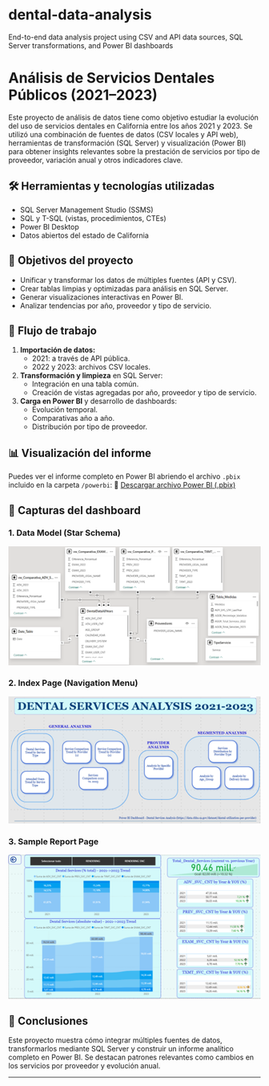 # dental-data-analysis
End-to-end data analysis project using CSV and API data sources, SQL Server transformations, and Power BI dashboards

# Análisis de Servicios Dentales Públicos (2021–2023)

Este proyecto de análisis de datos tiene como objetivo estudiar la evolución del uso de servicios dentales en California entre los años 2021 y 2023. Se utilizó una combinación de fuentes de datos (CSV locales y API web), herramientas de transformación (SQL Server) y visualización (Power BI) para obtener insights relevantes sobre la prestación de servicios por tipo de proveedor, variación anual y otros indicadores clave.

## 🛠 Herramientas y tecnologías utilizadas

- SQL Server Management Studio (SSMS)
- SQL y T-SQL (vistas, procedimientos, CTEs)
- Power BI Desktop
- Datos abiertos del estado de California

## 🎯 Objetivos del proyecto

- Unificar y transformar los datos de múltiples fuentes (API y CSV).
- Crear tablas limpias y optimizadas para análisis en SQL Server.
- Generar visualizaciones interactivas en Power BI.
- Analizar tendencias por año, proveedor y tipo de servicio.

## 🔁 Flujo de trabajo

1. **Importación de datos:**
   - 2021: a través de API pública.
   - 2022 y 2023: archivos CSV locales.
2. **Transformación y limpieza** en SQL Server:
   - Integración en una tabla común.
   - Creación de vistas agregadas por año, proveedor y tipo de servicio.
3. **Carga en Power BI** y desarrollo de dashboards:
   - Evolución temporal.
   - Comparativas año a año.
   - Distribución por tipo de proveedor.

## 📊 Visualización del informe

Puedes ver el informe completo en Power BI abriendo el archivo `.pbix` incluido en la carpeta `/powerbi`:
📂 [Descargar archivo Power BI (.pbix)](./powerbi_dashboard/DentalUtilization_California.pbix)

## 📸 Capturas del dashboard

### 1. Data Model (Star Schema)
![Data Model](images/Data_Model_Schema.PNG)

### 2. Index Page (Navigation Menu)
![Index Page](images/Index.PNG)

### 3. Sample Report Page
![Report Page](images/Example_tab_Dental_Services_Trend.PNG)


## 📌 Conclusiones

Este proyecto muestra cómo integrar múltiples fuentes de datos, transformarlos mediante SQL Server y construir un informe analítico completo en Power BI. Se destacan patrones relevantes como cambios en los servicios por proveedor y evolución anual.

---
